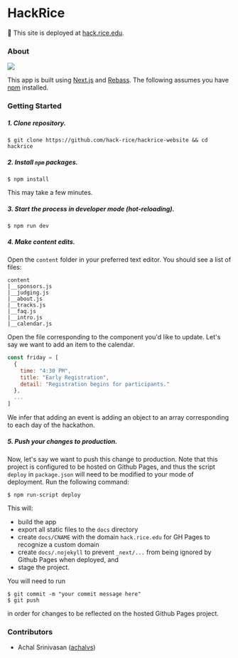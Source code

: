 # HackRice

🚀 This site is deployed at [hack.rice.edu](https://hack.rice.edu).

### About

![](https://i.imgur.com/Rc6yZAC.png)

This app is built using [Next.js](https://github.com/zeit/next.js/) and [Rebass](https://rebassjs.org). The following assumes you have [npm](https://www.npmjs.com/) installed.

### Getting Started

##### 1. Clone repository.

```
$ git clone https://github.com/hack-rice/hackrice-website && cd hackrice
```

##### 2. Install `npm` packages.

```
$ npm install
```

This may take a few minutes.

##### 3. Start the process in developer mode (hot-reloading).

```
$ npm run dev
```

##### 4. Make content edits.

Open the `content` folder in your preferred text editor. You should see a list of files:

```
content
|__sponsors.js
|__judging.js
|__about.js
|__tracks.js
|__faq.js
|__intro.js
|__calendar.js
```

Open the file corresponding to the component you'd like to update. Let's say we want to add an item
to the calendar.

```javascript
const friday = [
  {
    time: "4:30 PM",
    title: "Early Registration",
    detail: "Registration begins for participants."
  },
  ...
]
```

We infer that adding an event is adding an object to an array corresponding to each day of the hackathon.

##### 5. Push your changes to production.

Now, let's say we want to push this change to production. Note that this project is configured to be hosted
on Github Pages, and thus the script `deploy` in `package.json` will need to be modified to your
mode of deployment. Run the following command:

```
$ npm run-script deploy
```

This will:
- build the app
- export all static files to the `docs` directory
- create `docs/CNAME` with the domain `hack.rice.edu` for GH Pages to recognize a custom domain
- create `docs/.nojekyll` to prevent `_next/...` from being ignored by Github Pages when deployed, and
- stage the project. 

You will need to run

```
$ git commit -m "your commit message here"
$ git push
```
in order for changes to be reflected on the hosted Github Pages project.

### Contributors

- Achal Srinivasan ([achalvs](https://github.com/achalvs))